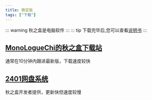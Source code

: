 ```yaml
---
title: 稳定版
tags: ["下载"]
---
```

::: warning
秋之盒是电脑软件
:::
::: tip
下载完毕后,您可以查看[说明书](/guide)
:::

## [MonoLogueChi的秋之盒下载站](https://atmb.sm9.top/AutumnBox/%E4%B8%BB%E7%A8%8B%E5%BA%8F/)
通常在10分钟内跟进最新版，下载速度较快
 
## [2401网盘系统](https://pan.zsh2401.top/index.php?share/folder&user=1&sid=EzNkCr8i)
秋之盒开发者提供，更新快但速度较慢  